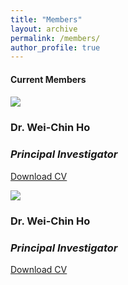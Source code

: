```yaml
---
title: "Members"
layout: archive
permalink: /members/
author_profile: true
---
```


<h4><a id="Current members"></a>Current Members</h4>
<h4>                                           </h4>

<div class="container">
 <div class="row align-items-center mb-4">
    <div class="col-md-4">
      <img src="http://wchoEvo.github.io/images/members/who.jpg"
       class="img-fluid rounded-start"
       style="max-width: 150px;">  
    </div>
    <div class="col-md-8">
      <h3 class="card-title">Dr. Wei-Chin Ho</h3>
      <h3 class="card-title"><em>Principal Investigator</em></h3>
      <p class="card-text"><a href="http://wchoEvo.github.io/files/weichinho_cv.pdf"><u>Download CV</u></a></p>
    </div>
  </div>
</div>
  
<div class="card mb-3">
  <div class="row g-0">
  <div class="col-md-4">
   <img src="http://wchoEvo.github.io/images/members/who.jpg"
       class="img-fluid rounded-start"
       style="max-width: 150px;">  
  </div>
     <div class="col-md-8">
        <div class="card-body">
        <h3 class="card-title">Dr. Wei-Chin Ho</h3>
        <h3 class="card-title"><em>Principal Investigator</em></h3>
        <p class="card-text"><a href="http://wchoEvo.github.io/files/weichinho_cv.pdf"><u>Download CV</u></a></p>
        </div>
     </div>
 </div>
</div>



